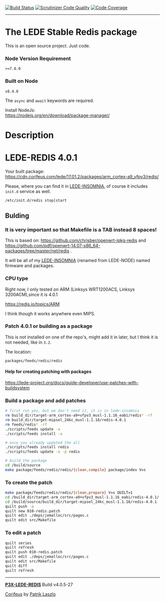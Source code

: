 [//]: #@corifeus-header

  [![Build Status](https://travis-ci.org/patrikx3/lede-redis.svg?branch=master)](https://travis-ci.org/patrikx3/lede-redis)  [![Scrutinizer Code Quality](https://scrutinizer-ci.com/g/patrikx3/lede-redis/badges/quality-score.png?b=master)](https://scrutinizer-ci.com/g/patrikx3/lede-redis/?branch=master)  [![Code Coverage](https://scrutinizer-ci.com/g/patrikx3/lede-redis/badges/coverage.png?b=master)](https://scrutinizer-ci.com/g/patrikx3/lede-redis/?branch=master) 

---

 
# The LEDE Stable Redis package

This is an open source project. Just code.

### Node Version Requirement 
``` 
>=7.8.0 
```  
   
### Built on Node 
``` 
v8.4.0
```   
   
The ```async``` and ```await``` keywords are required.

Install NodeJs:    
https://nodejs.org/en/download/package-manager/    

# Description  

                        
[//]: #@corifeus-header:end

# LEDE-REDIS 4.0.1

Your built package:  
https://cdn.corifeus.com/lede/17.01.2/packages/arm_cortex-a9_vfpv3/redis/  
  

Please, where you can find it in  [LEDE-INSOMNIA](https://pages.corifeus.com/lede-insomnia), of course it includes ```init.d``` service as well.

```bash
/etc/init.d/redis stop|start
```

## Bulding

### It is very important so that Makefile is a TAB instead 8 spaces!   

This is based on:
https://github.com/chrisber/openwrt-ipkg-redis and https://github.com/pdf/openwrt-14.07-x86_64-packages/tree/master/net/redis .

It will be all of my [LEDE-INSOMNIA](https://pages.corifeus.com/lede-insomnia) (renamed from LEDE-NODE) named firmware and packages.

### CPU type
Right now, I only tested on ARM (Linksys WRT1200ACS, Linksys 3200ACM),since it is 4.0.1

https://redis.io/topics/ARM

I think though it works anywhere even MIPS.

### Patch 4.0.1 or building as a package

This is not installed on one of the repo's, might add it in later, but I think it is not needed, like in ```3.2```.

The location:  
  
```text
packages/feeds/redis/redis
```


#### Help for creating patching with packages
https://lede-project.org/docs/guide-developer/use-patches-with-buildsystem   
  
### Build a package and add patches  

```bash
# first run yes, but we don't need it, it is in lede-insomnia
rm build_dir/target-arm_cortex-a9+vfpv3_musl-1.1.16_eabi/redis* -rf
rm build_dir/target-mipsel_24kc_musl-1.1.16/redis-4.0.1
rm feeds/redis* -rf
./scripts/feeds update -a
./scripts/feeds install -a

# once you already updated the all
./scripts/feeds install redis
./scripts/feeds update -a -p redis

# build the package
cd /build/source
make package/feeds/redis/redis/{clean,compile} package/index V=s
```
### To create the patch

```bash
make package/feeds/redis/redis/{clean,prepare} V=s QUILT=1
cd /build_dir/target-arm_cortex-a9+vfpv3_musl-1.1.16_eabi/redis-4.0.1/
cd /build/source/build_dir/target-mipsel_24kc_musl-1.1.16/redis-4.0.1
quilt push -a
quilt new 010-redis.patch
quilt edit ./deps/jemalloc/src/pages.c 
quilt edit src/Makefile 
```

### To edit a patch

```bash
quilt series
quilt refresh
quilt push 010-redis.patch
quilt edit ./deps/jemalloc/src/pages.c 
quilt edit src/Makefile 
quilt diff
quilt refresh
```

[//]: #@corifeus-footer

---

[**P3X-LEDE-REDIS**](https://pages.corifeus.com/lede-redis) Build v4.0.5-27

[Corifeus](http://www.corifeus.com) by [Patrik Laszlo](http://patrikx3.com)

[//]: #@corifeus-footer:end